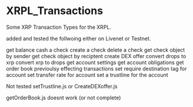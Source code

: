 # XRPL_Transactions
Some XRP Transaction Types for the XRPL.

added and tested the follwoing either on Livenet or Testnet.

get balance
cash a check
create a check
delete a check
get check object by sender
get check object by reciptent
create DEX offer
convert drops to xrp
convert xrp to drops
get account settings
get account obligations
get order book
previoulsy effecting transactions
set require destination tag for account
set transfer rate for account
set a trustline for the account

Not tested setTrustline.js or CreateDEXoffer.js

getOrderBook.js doesnt work (or not complete)

